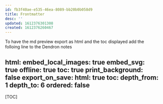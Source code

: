 ```yaml
---
id: fb3f40ae-e535-46ea-8089-bb20b0b058d9
title: Frontmatter
desc: ''
updated: 1612376301308
created: 1612376260467
---
```


To have the md preview export as html and the toc displayed add the folloing line to the Dendron notes

html:
  embed_local_images: true
  embed_svg: true
  offline: true
  toc: true
print_background: false
export_on_save:
  html: true
toc:
  depth_from: 1
  depth_to: 6
  ordered: false
---

[TOC]

